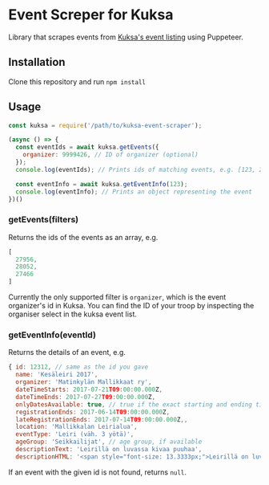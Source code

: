 # Event Screper for Kuksa

Library that scrapes events from [Kuksa's event listing](https://kuksa.partio.fi/kotisivut/tilaisuudet.aspx) using Puppeteer.

## Installation

Clone this repository and run `npm install`

## Usage

```javascript
const kuksa = require('/path/to/kuksa-event-scraper');

(async () => {
  const eventIds = await kuksa.getEvents({
    organizer: 9999426, // ID of organizer (optional)
  });
  console.log(eventIds); // Prints ids of matching events, e.g. [123, 234]

  const eventInfo = await kuksa.getEventInfo(123);
  console.log(eventInfo); // Prints an object representing the event
})()
```

### getEvents(filters)

Returns the ids of the events as an array, e.g.

```javascript
[
  27956,
  28052,
  27466
]
```

Currently the only supported filter is `organizer`, which is the event organizer's id in Kuksa. You can find the ID of your troop by inspecting the organiser select in the kuksa event list.

### getEventInfo(eventId)

Returns the details of an event, e.g.

```javascript
{ id: 12312, // same as the id you gave
  name: 'Kesäleiri 2017',
  organizer: 'Matinkylän Mallikkaat ry',
  dateTimeStarts: 2017-07-21T09:00:00.000Z,
  dateTimeEnds: 2017-07-27T09:00:00.000Z,
  onlyDatesAvailable: true, // true if the exact starting and ending time is not available
  registrationEnds: 2017-06-14T09:00:00.000Z,
  lateRegistrationEnds: 2017-07-14T09:00:00.000Z,,
  location: 'Mallikkalan Leirialua',
  eventType: 'Leiri (väh. 3 yötä)',
  ageGroup: 'Seikkailijat', // age group, if available
  descriptionText: 'Leirillä on luvassa kivaa puuhaa',
  descriptionHTML: '<span style="font-size: 13.3333px;">Leirillä on luvassa <b>kivaa puuhaa</b></span>' }
```

If an event with the given id is not found, returns `null`.

